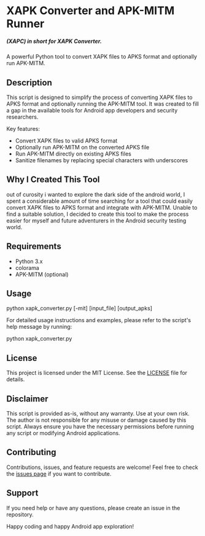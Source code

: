 # XAPK Converter and APK-MITM Runner 
##### (XAPC) in short for XAPK Converter.
A powerful Python tool to convert XAPK files to APKS format and optionally run APK-MITM.

## Description

This script is designed to simplify the process of converting XAPK files to APKS format and optionally running the APK-MITM tool. It was created to fill a gap in the available tools for Android app developers and security researchers.

Key features:
- Convert XAPK files to valid APKS format
- Optionally run APK-MITM on the converted APKS file
- Run APK-MITM directly on existing APKS files
- Sanitize filenames by replacing special characters with underscores

## Why I Created This Tool

out of curosity i wanted to explore the dark side of the android world, I spent a considerable amount of time searching for a tool that could easily convert XAPK files to APKS format and integrate with APK-MITM. Unable to find a suitable solution, I decided to create this tool to make the process easier for myself and future adventurers in the Android security testing world.


## Requirements

- Python 3.x
- colorama
- APK-MITM (optional)

## Usage 

python xapk_converter.py [-mit] [input_file] [output_apks]

For detailed usage instructions and examples, please refer to the script's help message by running:

python xapk_converter.py


## License

This project is licensed under the MIT License. See the [LICENSE](LICENSE) file for details.

## Disclaimer

This script is provided as-is, without any warranty. Use at your own risk. The author is not responsible for any misuse or damage caused by this script. Always ensure you have the necessary permissions before running any script or modifying Android applications.

## Contributing

Contributions, issues, and feature requests are welcome! Feel free to check the [issues page](../../issues) if you want to contribute.

## Support

If you need help or have any questions, please create an issue in the repository.

Happy coding and happy Android app exploration!

